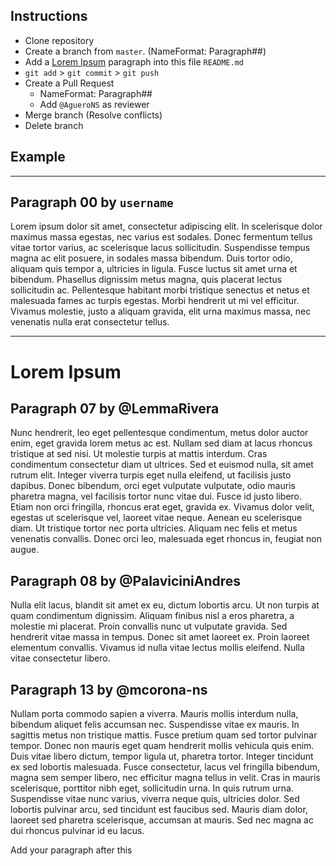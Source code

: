 ## Instructions
* Clone repository
* Create a branch from `master`. (NameFormat: Paragraph##)
* Add a [Lorem Ipsum](https://www.lipsum.com/) paragraph into this file `README.md`
* `git add` > `git commit` > `git push`
* Create a Pull Request
  * NameFormat: Paragraph##
  * Add `@AgueroNS` as reviewer
* Merge branch (Resolve conflicts)
* Delete branch

## Example
---

## Paragraph 00 by `username`
Lorem ipsum dolor sit amet, consectetur adipiscing elit. In scelerisque dolor maximus massa egestas, nec varius est sodales. Donec fermentum tellus vitae tortor varius, ac scelerisque lacus sollicitudin. Suspendisse tempus magna ac elit posuere, in sodales massa bibendum. Duis tortor odio, aliquam quis tempor a, ultricies in ligula. Fusce luctus sit amet urna et bibendum. Phasellus dignissim metus magna, quis placerat lectus sollicitudin ac. Pellentesque habitant morbi tristique senectus et netus et malesuada fames ac turpis egestas. Morbi hendrerit ut mi vel efficitur. Vivamus molestie, justo a aliquam gravida, elit urna maximus massa, nec venenatis nulla erat consectetur tellus.

---

# Lorem Ipsum

## Paragraph 07 by @LemmaRivera
Nunc hendrerit, leo eget pellentesque condimentum, metus dolor auctor enim, eget gravida lorem metus ac est. Nullam sed diam at lacus rhoncus tristique at sed nisi. Ut molestie turpis at mattis interdum. Cras condimentum consectetur diam ut ultrices. Sed et euismod nulla, sit amet rutrum elit. Integer viverra turpis eget nulla eleifend, ut facilisis justo dapibus. Donec bibendum, orci eget vulputate vulputate, odio mauris pharetra magna, vel facilisis tortor nunc vitae dui. Fusce id justo libero. Etiam non orci fringilla, rhoncus erat eget, gravida ex. Vivamus dolor velit, egestas ut scelerisque vel, laoreet vitae neque. Aenean eu scelerisque diam. Ut tristique tortor nec porta ultricies. Aliquam nec felis et metus venenatis convallis. Donec orci leo, malesuada eget rhoncus in, feugiat non augue.

## Paragraph 08 by @PalaviciniAndres
Nulla elit lacus, blandit sit amet ex eu, dictum lobortis arcu. Ut non turpis at quam condimentum dignissim. Aliquam finibus nisl a eros pharetra, a molestie mi placerat. Proin convallis nunc ut vulputate gravida. Sed hendrerit vitae massa in tempus. Donec sit amet laoreet ex. Proin laoreet elementum convallis. Vivamus id nulla vitae lectus mollis eleifend. Nulla vitae consectetur libero.

## Paragraph 13 by @mcorona-ns
Nullam porta commodo sapien a viverra. Mauris mollis interdum nulla, bibendum aliquet felis accumsan nec. Suspendisse vitae ex mauris. In sagittis metus non tristique mattis. Fusce pretium quam sed tortor pulvinar tempor. Donec non mauris eget quam hendrerit mollis vehicula quis enim. Duis vitae libero dictum, tempor ligula ut, pharetra tortor. Integer tincidunt ex sed lobortis malesuada. Fusce consectetur, lacus vel fringilla bibendum, magna sem semper libero, nec efficitur magna tellus in velit. Cras in mauris scelerisque, porttitor nibh eget, sollicitudin urna. In quis rutrum urna. Suspendisse vitae nunc varius, viverra neque quis, ultricies dolor. Sed lobortis pulvinar arcu, sed tincidunt est faucibus sed. Mauris diam dolor, laoreet sed pharetra scelerisque, accumsan at mauris. Sed nec magna ac dui rhoncus pulvinar id eu lacus.

Add your paragraph after this
